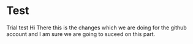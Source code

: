 # Test
Trial test
Hi There this is the changes which we are doing for the github account and I am sure we are going to suceed on this part.
